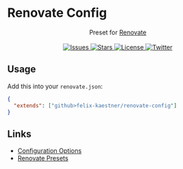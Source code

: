 # Renovate Config

<p align="center">
    <span>Preset for <a href="https://github.com/renovatebot/renovate">Renovate</a></span>
    <br><br>
    <a href="https://github.com/felix-kaestner/renovate-config/issues">
        <img alt="Issues" src="https://img.shields.io/github/issues/felix-kaestner/renovate-config?color=29b6f6&style=flat-square">
    </a>
    <a href="https://github.com/felix-kaestner/renovate-config/stargazers">
        <img alt="Stars" src="https://img.shields.io/github/stars/felix-kaestner/renovate-config?color=29b6f6&style=flat-square">
    </a>
    <a href="https://github.com/felix-kaestner/renovate-config/blob/main/LICENSE">
        <img alt="License" src="https://img.shields.io/github/license/felix-kaestner/renovate-config?color=29b6f6&style=flat-square">
    </a>
    <a href="https://twitter.com/kaestner_felix">
        <img alt="Twitter" src="https://img.shields.io/badge/twitter-@kaestner_felix-29b6f6?style=flat-square">
    </a>
</p>

## Usage

Add this into your `renovate.json`:

```json
{
  "extends": ["github>felix-kaestner/renovate-config"]
}
```

## Links

- [Configuration Options](https://renovatebot.com/docs/configuration-options)
- [Renovate Presets](https://docs.renovatebot.com/config-presets/)
